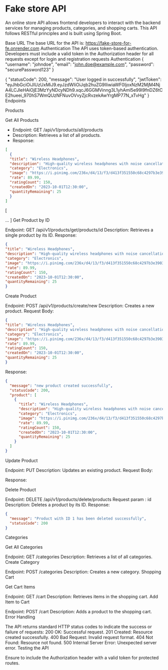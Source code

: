 # Fake store API
An online store API allows frontend developers to interact with the backend services for managing products, categories, and shopping carts. This API follows RESTful principles and is built using Spring Boot.

Base URL
The base URL for the API is: https://fake-store-for-fe.onrender.com
Authentication
The API uses token-based authentication.
Developers must include a valid token in the Authorization header for all requests except for login and registration requests
Authentication
{
"username": "johndoe",
"email": "john.doe@example.com",
"password": "securePassword123"
}

{
"statusCode": 200,
"message": "User logged in successfully",
"jwtToken": "eyJhbGciOiJIUzUxMiJ9.eyJzdWIiOiJqb2huZG9lIiwiaWF0IjoxNzM2MjM4NjA4LCJleHAiOjE3MzYyNDcyNDh9.xqcJ6GGMVinng3L1yhAml5e99I9fnDZ6tCE2hueei_970hS7WmQUzNFNuvOVvyZjcRvzekAwYrgMP77N_xTvHg"
}
Endpoints

Products

Get All Products

* Endpoint: GET /api/v1/products/all/products 
* Description: Retrieves a list of all products.
* Response:
```json
[
  {
  "title": "Wireless Headphones",
  "description": "High-quality wireless headphones with noise cancellation.",
  "category": "Electronics",
  "image": "https://i.pinimg.com/236x/d4/13/f3/d413f351550c68c4297b3e39032eac83.jpg",
  "rate": 89.99,
  "ratingCount": 150,
  "createdOn": "2023-10-01T12:30:00",
  "quantityRemaining": 25
  }
]
```
[

...
]
Get Product by ID

Endpoint: GET /api/v1/products/get/products/id
Description: Retrieves a single product by its ID.
Response:
```json
{
"title": "Wireless Headphones",
"description": "High-quality wireless headphones with noise cancellation.",
"category": "Electronics",
"image": "https://i.pinimg.com/236x/d4/13/f3/d413f351550c68c4297b3e39032eac83.jpg",
"rate": 89.99,
"ratingCount": 150,
"createdOn": "2023-10-01T12:30:00",
"quantityRemaining": 25
}
```

Create Product

Endpoint: POST /api/v1/products/create/new
Description: Creates a new product.
Request Body:
```json
{
"title": "Wireless Headphones",
"description": "High-quality wireless headphones with noise cancellation.",
"category": "Electronics",
"image": "https://i.pinimg.com/236x/d4/13/f3/d413f351550c68c4297b3e39032eac83.jpg",
"rate": 89.99,
"ratingCount": 150,
"createdOn": "2023-10-01T12:30:00",
"quantityRemaining": 25
}
```
Response:
```json
{
  "message": "new product created successfully",
  "statusCode": 200,
  "product": [
    {
      "title": "Wireless Headphones",
      "description": "High-quality wireless headphones with noise cancellation.",
      "category": "Electronics",
      "image": "https://i.pinimg.com/236x/d4/13/f3/d413f351550c68c4297b3e39032eac83.jpg",
      "rate": 89.99,
      "ratingCount": 150,
      "createdOn": "2023-10-01T12:30:00",
      "quantityRemaining": 25
    }
  ]
}
```

Update Product

Endpoint: PUT 
Description: Updates an existing product.
Request Body:

Response:

Delete Product

Endpoint: DELETE /api/v1/products/delete/products
Request param : id
Description: Deletes a product by its ID.
Response:
```json
{
  "message": "Product with ID 1 has been deleted successfully",
  "statusCode": 200
}
```

Categories

Get All Categories

Endpoint: GET /categories
Description: Retrieves a list of all categories.
Create Category

Endpoint: POST /categories
Description: Creates a new category.
Shopping Cart

Get Cart Items

Endpoint: GET /cart
Description: Retrieves items in the shopping cart.
Add Item to Cart

Endpoint: POST /cart
Description: Adds a product to the shopping cart.
Error Handling

The API returns standard HTTP status codes to indicate the success or failure of requests:
200 OK: Successful request.
201 Created: Resource created successfully.
400 Bad Request: Invalid request format.
404 Not Found: Resource not found.
500 Internal Server Error: Unexpected server error.
Testing the API

 Ensure to include the Authorization header with a valid token for protected routes.
